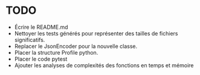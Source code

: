 # TODO

- Écrire le README.md
- Nettoyer les tests générés pour représenter des tailles de fichiers
    significatifs.
- Replacer le JsonEncoder pour la nouvelle classe.
- Placer la structure Profile python.
- Placer le code pytest
- Ajouter les analyses de complexités des fonctions en temps et mémoire
